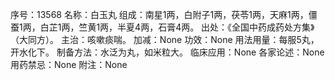 序号：13568
名称：白玉丸
组成：南星1两，白附子1两，茯苓1两，天麻1两，僵蚕1两，白芷1两，竺黄1两，半夏4两，石膏4两。
出处：《全国中药成药处方集》（大同方）。
主治：咳嗽痰喘。
加减：None
功效：None
用法用量：每服5丸，开水化下。
制备方法：水泛为丸，如米粒大。
临床应用：None
各家论述：None
用药禁忌：None
附注：None
